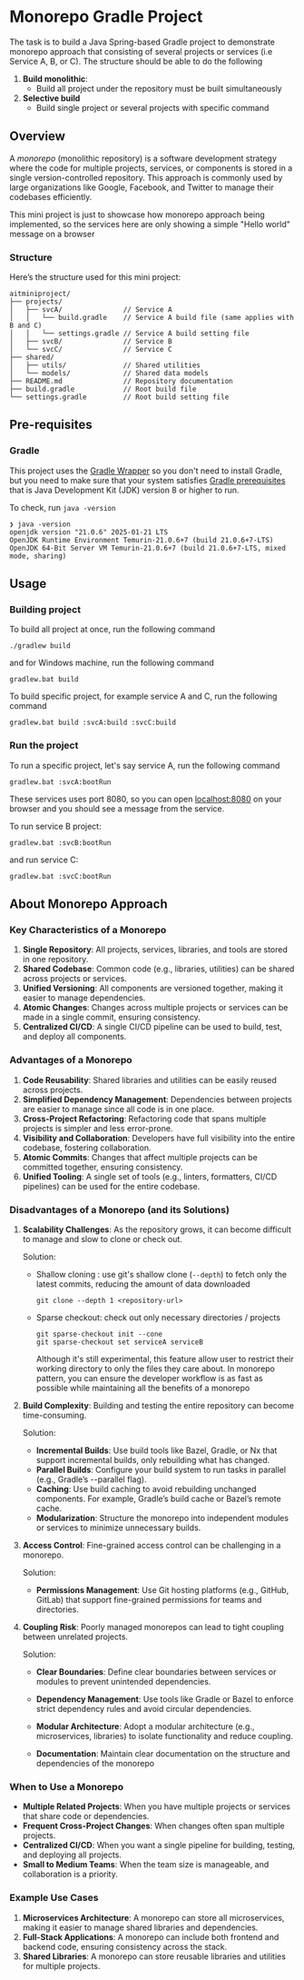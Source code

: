 # Monorepo Gradle Project
The task is to build a Java Spring-based Gradle project to demonstrate monorepo approach that consisting of several projects or services (i.e Service A, B, or C). The structure should be able to do the following
1.  **Build monolithic**: 
    - Build all project under the repository must be built simultaneously
2. **Selective build**
    - Build single project or several projects with specific command

## Overview
A *monorepo* (monolithic repository) is a software development strategy where the code for multiple projects, services, or components is stored in a single version-controlled repository. This approach is commonly used by large organizations like Google, Facebook, and Twitter to manage their codebases efficiently.

This mini project is just to showcase how monorepo approach being implemented, so the services here are only showing a simple "Hello world" message on a browser

### Structure
Here’s the structure used for this mini project:
```
aitminiproject/
├── projects/
│   ├── svcA/               // Service A
│   │   └── build.gradle    // Service A build file (same applies with B and C)
│   │   └── settings.gradle // Service A build setting file
│   ├── svcB/               // Service B
│   └── svcC/               // Service C
├── shared/
│   ├── utils/              // Shared utilities
│   └── models/             // Shared data models
├── README.md               // Repository documentation
├── build.gradle            // Root build file
└── settings.gradle         // Root build setting file
```
## Pre-requisites
### Gradle
This project uses the [Gradle Wrapper](https://docs.gradle.org/current/userguide/gradle_wrapper.html#gradle_wrapper_reference) so you don't need to install Gradle, but you need to make sure that your system satisfies [Gradle prerequisites](https://docs.gradle.org/current/userguide/installation.html#sec:prerequisites) that is Java Development Kit (JDK) version 8 or higher to run.

To check, run `java -version`

```
❯ java -version
openjdk version "21.0.6" 2025-01-21 LTS
OpenJDK Runtime Environment Temurin-21.0.6+7 (build 21.0.6+7-LTS)
OpenJDK 64-Bit Server VM Temurin-21.0.6+7 (build 21.0.6+7-LTS, mixed mode, sharing)
```

## Usage

### Building project
To build all project at once, run the following command

```
./gradlew build
```
and for Windows machine, run the following command
```
gradlew.bat build
```

To build specific project, for example service A and C, run the following command 
```
gradlew.bat build :svcA:build :svcC:build
```
### Run the project
To run a specific project, let's say service A, run the following command
```
gradlew.bat :svcA:bootRun
```
These services uses port 8080, so you can open [localhost:8080](http://localhost:8080) on your browser and you should see a message from the service.

To run service B project:
```
gradlew.bat :svcB:bootRun
```

and run service C:
```
gradlew.bat :svcC:bootRun
```
## About Monorepo Approach
### **Key Characteristics of a Monorepo**
1. **Single Repository**: All projects, services, libraries, and tools are stored in one repository.
2. **Shared Codebase**: Common code (e.g., libraries, utilities) can be shared across projects or services.
3. **Unified Versioning**: All components are versioned together, making it easier to manage dependencies.
4. **Atomic Changes**: Changes across multiple projects or services can be made in a single commit, ensuring consistency.
5. **Centralized CI/CD**: A single CI/CD pipeline can be used to build, test, and deploy all components.

### **Advantages of a Monorepo**
1. **Code Reusability**: Shared libraries and utilities can be easily reused across projects.
2. **Simplified Dependency Management**: Dependencies between projects are easier to manage since all code is in one place.
3. **Cross-Project Refactoring**: Refactoring code that spans multiple projects is simpler and less error-prone.
4. **Visibility and Collaboration**: Developers have full visibility into the entire codebase, fostering collaboration.
5. **Atomic Commits**: Changes that affect multiple projects can be committed together, ensuring consistency.
6. **Unified Tooling**: A single set of tools (e.g., linters, formatters, CI/CD pipelines) can be used for the entire codebase.


### **Disadvantages of a Monorepo (and its Solutions)**
1. **Scalability Challenges**: As the repository grows, it can become difficult to manage and slow to clone or check out.

    Solution:
    - Shallow cloning : use git's shallow clone (`--depth`) to fetch only the latest commits, reducing the amount of data downloaded
        ```
        git clone --depth 1 <repository-url>
        ```
    - Sparse checkout: check out only necessary directories / projects
        ```
        git sparse-checkout init --cone
        git sparse-checkout set serviceA serviceB
        ```
        Although it's still experimental, this feature allow user to restrict their working directory to only the files they care about. In monorepo pattern, you can ensure the developer workflow is as fast as possible while maintaining all the benefits of a monorepo


2. **Build Complexity**: Building and testing the entire repository can become time-consuming.

    Solution:
    - **Incremental Builds**: Use build tools like Bazel, Gradle, or Nx that support incremental builds, only rebuilding what has changed.
    - **Parallel Builds**: Configure your build system to run tasks in parallel (e.g., Gradle’s --parallel flag).
    - **Caching**: Use build caching to avoid rebuilding unchanged components. For example, Gradle’s build cache or Bazel’s remote cache.
    - **Modularization**: Structure the monorepo into independent modules or services to minimize unnecessary builds.
3. **Access Control**: Fine-grained access control can be challenging in a monorepo.
    
    Solution:
    - **Permissions Management**: Use Git hosting platforms (e.g., GitHub, GitLab) that support fine-grained permissions for teams and directories.
4. **Coupling Risk**: Poorly managed monorepos can lead to tight coupling between unrelated projects.

    Solution:
    - **Clear Boundaries**: Define clear boundaries between services or modules to prevent unintended dependencies.

    - **Dependency Management**: Use tools like Gradle or Bazel to enforce strict dependency rules and avoid circular dependencies.

    - **Modular Architecture**: Adopt a modular architecture (e.g., microservices, libraries) to isolate functionality and reduce coupling.
    
    - **Documentation**: Maintain clear documentation on the structure and dependencies of the monorepo



### **When to Use a Monorepo**
- **Multiple Related Projects**: When you have multiple projects or services that share code or dependencies.
- **Frequent Cross-Project Changes**: When changes often span multiple projects.
- **Centralized CI/CD**: When you want a single pipeline for building, testing, and deploying all projects.
- **Small to Medium Teams**: When the team size is manageable, and collaboration is a priority.


### **Example Use Cases**
1. **Microservices Architecture**: A monorepo can store all microservices, making it easier to manage shared libraries and dependencies.
2. **Full-Stack Applications**: A monorepo can include both frontend and backend code, ensuring consistency across the stack.
3. **Shared Libraries**: A monorepo can store reusable libraries and utilities for multiple projects.
